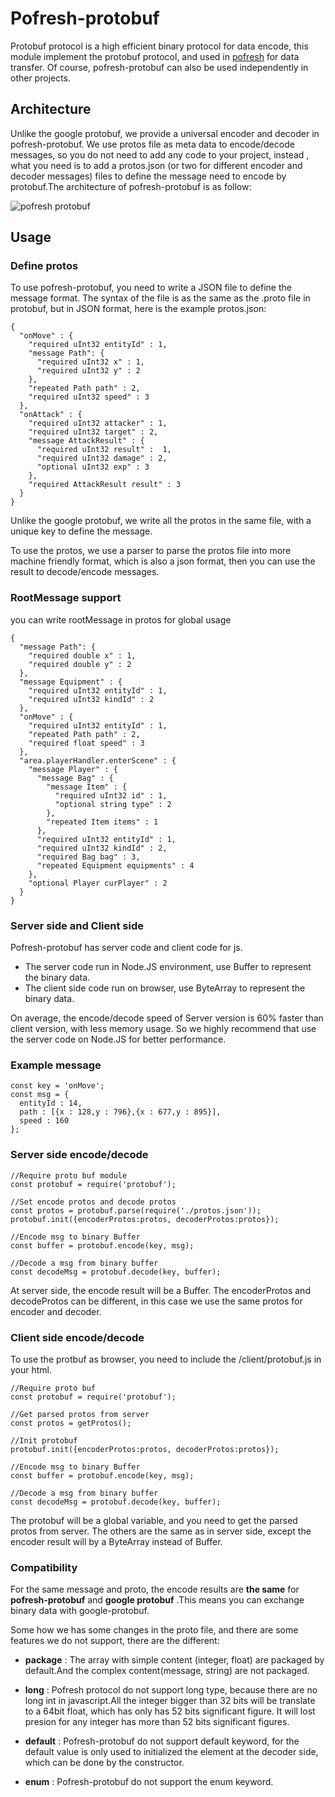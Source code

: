 # Pofresh-protobuf
  Protobuf protocol is a high efficient binary protocol for data encode, this module implement the protobuf protocol, and used in [pofresh](https://github.com/pofresh/pofresh) for data transfer.
Of course, pofresh-protobuf can also be used independently in other projects.
## Architecture
Unlike the google protobuf, we provide a universal encoder and decoder in pofresh-protobuf. We use protos file as meta data to encode/decode messages, so you do not need to add any code to your project, instead , what you need is to add a protos.json (or two for different encoder and decoder messages) files to define the message need to encode by protobuf.The architecture of pofresh-protobuf is as follow:

![pofresh protobuf](http://pofresh.netease.com/resource/documentImage/protocol/Protobuf_pomelo.png)

## Usage
### Define protos
To use pofresh-protobuf, you need to write a JSON file to define the message format. The syntax of the file is as the same as the .proto file in protobuf, but in JSON format, here is the example protos.json:

  ```
  {
    "onMove" : {
      "required uInt32 entityId" : 1,
      "message Path": {
        "required uInt32 x" : 1,
        "required uInt32 y" : 2
      },
      "repeated Path path" : 2,
      "required uInt32 speed" : 3
    },
    "onAttack" : {
      "required uInt32 attacker" : 1,
      "required uInt32 target" : 2,
      "message AttackResult" : {
        "required uInt32 result" :  1,
        "required uInt32 damage" : 2,
        "optional uInt32 exp" : 3
      },
      "required AttackResult result" : 3
    }
  }
  ```

Unlike the google protobuf, we write all the protos in the same file, with a unique key to define the message.

To use the protos, we use a parser to parse the protos file into more machine friendly format, which is also a json format, then you can use the result to decode/encode messages.

### RootMessage support
you can write rootMessage in protos for global usage  
```
{
  "message Path": {
    "required double x" : 1,
    "required double y" : 2
  },
  "message Equipment" : {
    "required uInt32 entityId" : 1,
    "required uInt32 kindId" : 2
  },
  "onMove" : {
    "required uInt32 entityId" : 1,
    "repeated Path path" : 2,
    "required float speed" : 3
  },
  "area.playerHandler.enterScene" : {
    "message Player" : {
      "message Bag" : {
        "message Item" : {
          "required uInt32 id" : 1,
          "optional string type" : 2
        },
        "repeated Item items" : 1
      },
      "required uInt32 entityId" : 1,
      "required uInt32 kindId" : 2,
      "required Bag bag" : 3,
      "repeated Equipment equipments" : 4
    },
    "optional Player curPlayer" : 2
  }
}
```

### Server side and Client side
Pofresh-protobuf has server code and client code for js.

- The server code run in Node.JS environment, use Buffer to represent the binary data.
- The client side code run on browser, use ByteArray to represent the binary data.

On average, the encode/decode speed of Server version is 60% faster than client version, with less memory usage. So we  highly recommend that use the server code on Node.JS for better performance.

### Example message

  ```
  const key = 'onMove';
  const msg = {
    entityId : 14,
    path : [{x : 128,y : 796},{x : 677,y : 895}],
    speed : 160
  };

  ```

### Server side encode/decode

  ```
  //Require proto buf module
  const protobuf = require('protobuf');

  //Set encode protos and decode protos
  const protos = protobuf.parse(require('./protos.json'));
  protobuf.init({encoderProtos:protos, decoderProtos:protos});

  //Encode msg to binary Buffer
  const buffer = protobuf.encode(key, msg);

  //Decode a msg from binary buffer
  const decodeMsg = protobuf.decode(key, buffer);

  ```
At server side, the encode result will be a Buffer.
The encoderProtos and decodeProtos can be different, in this case we use the same protos for encoder and decoder.

### Client side encode/decode
To use the protbuf as browser, you need to include the /client/protobuf.js in your html.

  ```
  //Require proto buf
  const protobuf = require('protobuf');

  //Get parsed protos from server
  const protos = getProtos();

  //Init protobuf
  protobuf.init({encoderProtos:protos, decoderProtos:protos});

  //Encode msg to binary Buffer
  const buffer = protobuf.encode(key, msg);

  //Decode a msg from binary buffer
  const decodeMsg = protobuf.decode(key, buffer);

  ```

The protobuf will be a global variable, and you need to get the parsed protos from server.
The others are the same as in server side, except the encoder result will by a ByteArray instead of Buffer.

### Compatibility
For the same message and proto, the encode results are **the same** for **pofresh-protobuf** and **google protobuf** .This means you can exchange binary data with google-protobuf.

Some how we has some changes in the proto file, and there are some features we do not support, there are the different:

- **package** : The array with simple content (integer, float) are packaged by default.And the complex content(message, string) are not packaged.

- **long** : Pofresh protocol do not support long type, because there are no long int in javascript.All the integer bigger than 32 bits will be translate to a 64bit float, which has only has 52 bits significant figure. It will lost presion for any integer has more than 52 bits significant figures.

- **default** : Pofresh-protobuf do not support default keyword, for the default value is only used to initialized the element at the decoder side, which can be done by the constructor.

- **enum** : Pofresh-protobuf do not support the enum keyword.

